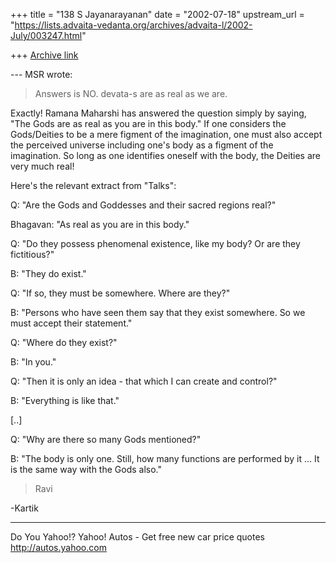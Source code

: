 +++
title = "138 S Jayanarayanan"
date = "2002-07-18"
upstream_url = "https://lists.advaita-vedanta.org/archives/advaita-l/2002-July/003247.html"

+++
[Archive link](https://lists.advaita-vedanta.org/archives/advaita-l/2002-July/003247.html)

--- MSR <miinalochanii at YAHOO.COM> wrote:
> Answers is NO. devata-s are as real as we are.

Exactly! Ramana Maharshi has answered the question
simply by saying, "The Gods are as real as you are in
this body." If one considers the Gods/Deities to be a
mere figment of the imagination, one must also accept
the perceived universe including one's body as a
figment of the imagination. So long as one identifies
oneself with the body, the Deities are very much real!


Here's the relevant extract from "Talks":

Q: "Are the Gods and Goddesses and their sacred
regions real?"

Bhagavan: "As real as you are in this body."

Q: "Do they possess phenomenal existence, like my
body? Or are they fictitious?"

B: "They do exist."

Q: "If so, they must be somewhere. Where are they?"

B: "Persons who have seen them say that they exist
somewhere. So we must accept their statement."

Q: "Where do they exist?"

B: "In you."

Q: "Then it is only an idea - that which I can create
and control?"

B: "Everything is like that."

[..]

Q: "Why are there so many Gods mentioned?"

B: "The body is only one. Still, how many functions
are performed by it ... It is the same way with the
Gods also."

> Ravi

-Kartik

__________________________________________________
Do You Yahoo!?
Yahoo! Autos - Get free new car price quotes
http://autos.yahoo.com

